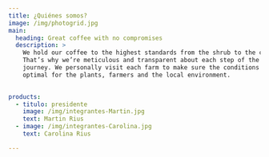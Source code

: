 ```yaml
---
title: ¿Quiénes somos?
image: /img/photogrid.jpg
main:
  heading: Great coffee with no compromises
  description: >
    We hold our coffee to the highest standards from the shrub to the cup.
    That’s why we’re meticulous and transparent about each step of the coffee’s
    journey. We personally visit each farm to make sure the conditions are
    optimal for the plants, farmers and the local environment.

  
products:
  - titulo: presidente 
    image: /img/integrantes-Martin.jpg
    text: Martin Rius
  - image: /img/integrantes-Carolina.jpg
    text: Carolina Rius

---
```

